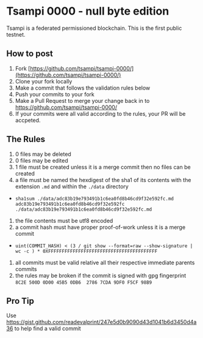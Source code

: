# Tsampi 0000 - null byte edition

Tsampi is a federated permissioned blockchain.
This is the first public testnet.

## How to post

1. Fork [https://github.com/tsampi/tsampi-0000/](https://github.com/tsampi/tsampi-0000/)
1. Clone your fork locally
1. Make a commit that follows the validation rules below
1. Push your commits to your fork
1. Make a Pull Request to merge your change back in to https://github.com/tsampi/tsampi-0000/
1. If your commits were all valid according to the rules, your PR will be accpeted.

## The Rules

1. 0 files may be deleted
1. 0 files may be edited
1. 1 file must be created unless it is a merge commit then no files can be created
1. a file must be named the hexdigest of the sha1 of its contents  with the extension `.md` and within the `./data` directory
  * `sha1sum ./data/adc83b19e793491b1c6ea0fd8b46cd9f32e592fc.md
  adc83b19e793491b1c6ea0fd8b46cd9f32e592fc  ./data/adc83b19e793491b1c6ea0fd8b46cd9f32e592fc.md`
1. the file contents must be utf8 encoded
1. a commit hash must have proper proof-of-work unless it is a merge commit
  * `uint(COMMIT_HASH) < (3 / git show --format=raw --show-signature | wc -c ) * 0XFFFFFFFFFFFFFFFFFFFFFFFFFFFFFFFFFFFFFFFF`
1. all commits must be valid relative all their respective immediate parents commits
1. the rules may be broken if the commit is signed with gpg fingerprint<br>
  `8C2E 500D 0D00 45B5 0DB6  2786 7CDA 9DF0 F5CF 98B9`

## Pro Tip

Use https://gist.github.com/readevalprint/247e5d0b9090d43d1041b6d3450d4a36 to help find a valid commit
